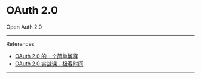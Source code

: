 # OAuth 2.0

Open Auth 2.0

---

References

- [OAuth 2.0 的一个简单解释](https://www.ruanyifeng.com/blog/2019/04/oauth_design.html)
- [OAuth 2.0 实战课 - 极客时间](https://time.geekbang.org/column/intro/100053901?utm_term=pc_interstitial_1267&tab=catalog)

---
